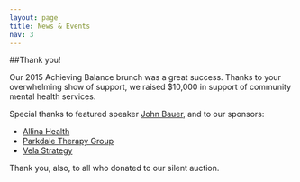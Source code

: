 ```yaml
---
layout: page
title: News & Events
nav: 3
---
```


##Thank you!

Our 2015 Achieving Balance brunch was a great success. Thanks to your overwhelming show of support, we raised $10,000 in support of community mental health services.

Special thanks to featured speaker [John Bauer](https://www.minnpost.com/mental-health-addiction/2015/04/grieving-father-hopes-upcoming-art-exhibit-will-inspire-conversation), and to our sponsors:

* [Allina Health](http://www.allinahealth.org/)
* [Parkdale Therapy Group](http://www.parkdaletherapy.org/)
* [Vela Strategy](http://velastrategy.com/)

Thank you, also, to all who donated to our silent auction.

